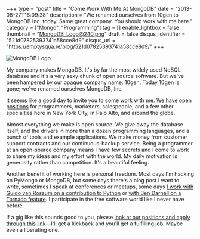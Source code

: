 +++
type = "post"
title = "Come Work With Me At MongoDB"
date = "2013-08-27T16:09:38"
description = "We renamed ourselves from 10gen to MongoDB Inc. today. Same great company. You should work with me here."
category = ["Mongo", "Programming"]
tag = []
enable_lightbox = false
thumbnail = "MongoDB_Logo@240.png"
draft = false
disqus_identifier = "521d07825393741a58cce8d9"
disqus_url = "https://emptysqua.re/blog/521d07825393741a58cce8d9/"
+++

<p><img style="display:block; margin-left:auto; margin-right:auto;" src="MongoDB_Logo.png" alt="MongoDB Logo" title="MongoDB Logo" /></p>
<p>My company makes MongoDB. It's by far the most widely used NoSQL database and it's a very sexy chunk of open source software. But we've been hampered by our opaque company name: 10gen. Today 10gen is gone; we've renamed ourselves MongoDB, Inc.</p>
<p>It seems like a good day to invite you to come work with me. <a href="http://jobvite.com/m?3bkZ1gwg">We have open positions</a> for programmers, marketers, salespeople, and a few other specialties here in New York City, in Palo Alto, and around the globe.</p>
<p>Almost everything we make is open source. We give away the database itself, and the drivers in more than a dozen programming languages, and a bunch of tools and example applications. We make money from customer support contracts and our continuous-backup service. Being a programmer at an open-source company means I have few secrets and I come to work to share my ideas and my effort with the world. My daily motivation is generosity rather than competition. It's a beautiful feeling.</p>
<p>Another benefit of working here is personal freedom. Most days I'm hacking on PyMongo or MongoDB, but some days there's a blog post I want to write, sometimes I speak at conferences or meetups, some days <a href="https://codereview.appspot.com/7751044/">I work with Guido van Rossum on a contribution to Python</a> or <a href="https://github.com/facebook/tornado/pull/789">with Ben Darnell on a Tornado feature</a>. I participate in the free software world like I never have before.</p>
<p>If a gig like this sounds good to you, please <a href="http://jobvite.com/m?3bkZ1gwg">look at our positions and apply through this link</a>&mdash;I'll get a kickback and you'll get a fulfilling job. Maybe even a liberating one.</p>
